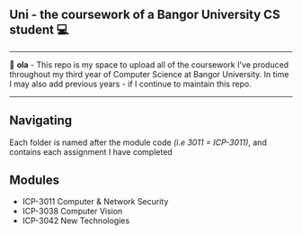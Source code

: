 ## **Uni** - the coursework of a Bangor University CS student 💻
---

👋 **ola** - This repo is my space to upload all of the coursework I've produced throughout my third year of Computer Science at Bangor University. In time I may also add previous years - if I continue to maintain this repo.

---

## Navigating
Each folder is named after the module code *(i.e 3011 = ICP-3011)*, and contains each assignment I have completed

## Modules
 - ICP-3011 Computer & Network Security
 - ICP-3038 Computer Vision
 - ICP-3042 New Technologies
